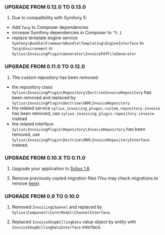 ### UPGRADE FROM 0.12.0 TO 0.13.0

1. Due to compatibility with Symfony 5:

  - Add `Twig` to Composer dependencies
  - increase Symfony dependencies in Composer to `^5.1`
  - replace template engine service `Symfony\Bundle\FrameworkBundle\Templating\EngineInterface` to `Twig\Environment` in `Sylius\InvoicingPlugin\Generator\InvoicePdfFileGenerator`
  
### UPGRADE FROM 0.11.0 TO 0.12.0

1. The custom repository has been removed:

  - the repository class `Sylius\InvoicingPlugin\Repository\DoctrineInvoiceRepository` has been removed 
  and replaced by `Sylius\InvoicingPlugin\Doctrine\ORM\InvoiceRepository`.
  - the related service `sylius_invoicing_plugin.custom_repository.invoice` has been removed,
   use `sylius_invoicing_plugin.repository.invoice` instead
  - the related interface `Sylius\InvoicingPlugin\Repository\InvoiceRepository` has been removed, 
  use `Sylius\InvoicingPlugin\Doctrine\ORM\InvoiceRepositoryInterface` instead.

### UPGRADE FROM 0.10.X TO 0.11.0

1. Upgrade your application to [Sylius 1.8](https://github.com/Sylius/Sylius/blob/master/UPGRADE-1.8.md).

1. Remove previously copied migration files (You may check migrations to remove [here](https://github.com/Sylius/InvoicingPlugin/pull/184)).

### UPGRADE FROM 0.9 TO 0.10.0

1. Removed `InvoicingChannel` and replaced by `Sylius\Component\Core\Model\ChannelInterface`.

2. Replaced  `InvoiceShopBillingData` value object by entity with `InvoiceShopBillingDataInterface` interface.
